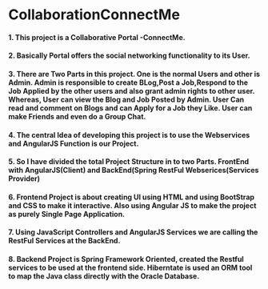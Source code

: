 # CollaborationConnectMe

#### 1. This project is a Collaborative Portal -ConnectMe.
#### 2. Basically Portal offers the social networking functionality to its User.
#### 3. There are Two Parts in this project. One is the normal Users and other is Admin. Admin is responsible to create BLog,Post a Job,Respond to the Job Applied by the other users and also grant admin rights to other user. Whereas, User can view the Blog and Job Posted by Admin. User Can read and comment on Blogs and can Apply for a Job they Like. User can make Friends and even do a Group Chat.
#### 4. The central Idea of developing this project is to use the Webservices and AngularJS Function is our Project.
#### 5. So I have divided the total Project Structure in to two Parts. FrontEnd with AngularJS(Client) and BackEnd(Spring RestFul Webserices(Services Provider)
#### 6. Frontend Project is about creating UI using HTML and using BootStrap and CSS to make it interactive. Also using Angular JS to make the project as purely Single Page Application.
#### 7. Using JavaScript Controllers and AngularJS Services we are calling the RestFul Services at the BackEnd.
#### 8. Backend Project is Spring Framework Oriented, created the Restful services to be used at the frontend side. Hiberntate is used an ORM tool to map the Java class directly with the Oracle Database.
